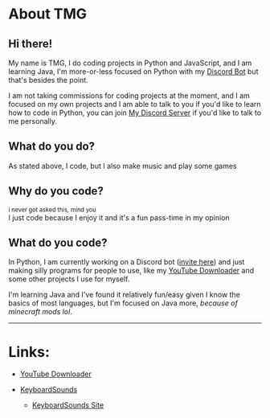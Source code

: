 # About TMG

##  Hi there!
My name is TMG, I do coding projects in Python and JavaScript, and I am learning Java, I'm more-or-less focused on Python with my [Discord Bot](https://discord.com/oauth2/authorize?client_id=1196187116569366608) but that's besides the point. 

I am not taking commissions for coding projects at the moment, and I am focused on my own projects and I am able to talk to you if you'd like to learn how to code in Python, you can join [My Discord Server](https://discord.gg/3EJs7RvjFR) if you'd like to talk to me personally.

## What do you do?
As stated above, I code, but I also make music and play some games

## Why do you code?
<small>i never got asked this, mind you</small><br>
I just code because I enjoy it and it's a fun pass-time in my opinion

## What do you code?
In Python, I am currently working on a Discord bot ([invite here](https://discord.com/oauth2/authorize?client_id=1196187116569366608)) and just making silly programs for people to use, like my [YouTube Downloader](https://github.com/gdtmg232/youtube-downloader) and some other projects I use for myself.

I'm learning Java and I've found it relatively fun/easy given I know the basics of most languages, but I'm focused on Java more, *because of minecraft mods lol*.  

<hr>

# Links:
- [YouTube Downloader](https://github.com/gdtmg232/youtube-downloader)

- [KeyboardSounds](https://github.com/gdtmg232/KeyboardSounds)
    - [KeyboardSounds Site](https://gdtmg232.github.io/KeyboardSounds/)
